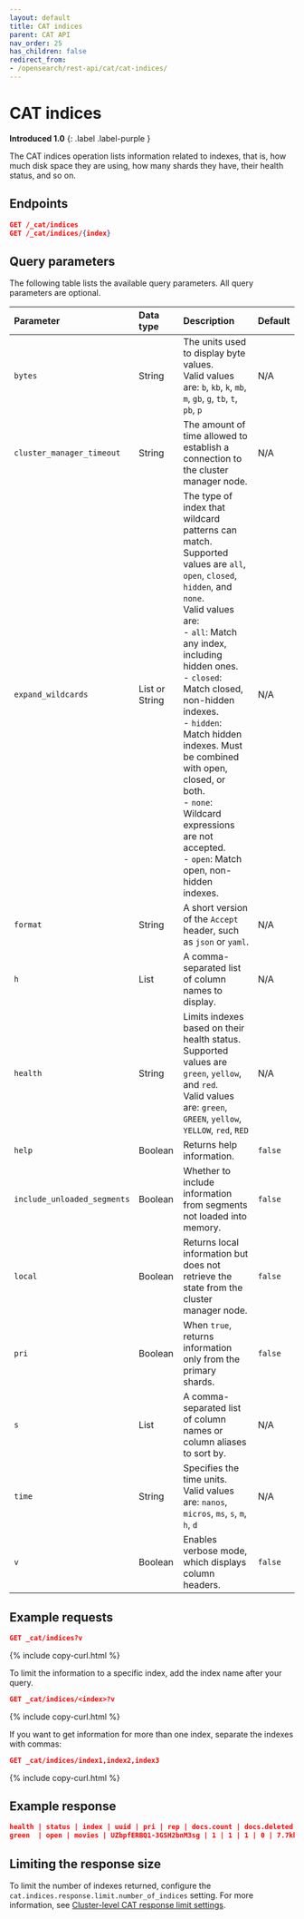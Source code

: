```yaml
---
layout: default
title: CAT indices
parent: CAT API
nav_order: 25
has_children: false
redirect_from:
- /opensearch/rest-api/cat/cat-indices/
---
```


# CAT indices
**Introduced 1.0**
{: .label .label-purple }

The CAT indices operation lists information related to indexes, that is, how much disk space they are using, how many shards they have, their health status, and so on.


<!-- spec_insert_start
api: cat.indices
component: endpoints
-->
## Endpoints
```json
GET /_cat/indices
GET /_cat/indices/{index}
```
<!-- spec_insert_end -->


<!-- spec_insert_start
api: cat.indices
component: query_parameters
columns: Parameter, Data type, Description, Default
include_deprecated: false
-->
## Query parameters

The following table lists the available query parameters. All query parameters are optional.



| Parameter | Data type | Description | Default |
| :--- | :--- | :--- | :--- |
| `bytes` | String | The units used to display byte values. <br> Valid values are: `b`, `kb`, `k`, `mb`, `m`, `gb`, `g`, `tb`, `t`, `pb`, `p` | N/A |
| `cluster_manager_timeout` | String | The amount of time allowed to establish a connection to the cluster manager node. | N/A |
| `expand_wildcards` | List or String | The type of index that wildcard patterns can match.  Supported values are `all`, `open`, `closed`, `hidden`, and `none`. <br> Valid values are: <br> - `all`: Match any index, including hidden ones. </br> - `closed`: Match closed, non-hidden indexes. </br> - `hidden`: Match hidden indexes. Must be combined with open, closed, or both. </br> - `none`: Wildcard expressions are not accepted. </br> - `open`: Match open, non-hidden indexes. | N/A |
| `format` | String | A short version of the `Accept` header, such as `json` or `yaml`. | N/A |
| `h` | List | A comma-separated list of column names to display. | N/A |
| `health` | String | Limits indexes based on their health status. Supported values are `green`, `yellow`, and `red`. <br> Valid values are: `green`, `GREEN`, `yellow`, `YELLOW`, `red`, `RED` | N/A |
| `help` | Boolean | Returns help information. | `false` |
| `include_unloaded_segments` | Boolean | Whether to include information from segments not loaded into memory. | `false` |
| `local` | Boolean | Returns local information but does not retrieve the state from the cluster manager node. | `false` |
| `pri` | Boolean | When `true`, returns information only from the primary shards. | `false` |
| `s` | List | A comma-separated list of column names or column aliases to sort by. | N/A |
| `time` | String | Specifies the time units. <br> Valid values are: `nanos`, `micros`, `ms`, `s`, `m`, `h`, `d` | N/A |
| `v` | Boolean | Enables verbose mode, which displays column headers. | `false` |


<!-- spec_insert_end -->

## Example requests

```json
GET _cat/indices?v
```
{% include copy-curl.html %}

To limit the information to a specific index, add the index name after your query.

```json
GET _cat/indices/<index>?v
```
{% include copy-curl.html %}

If you want to get information for more than one index, separate the indexes with commas:

```json
GET _cat/indices/index1,index2,index3
```
{% include copy-curl.html %}


## Example response

```json
health | status | index | uuid | pri | rep | docs.count | docs.deleted | store.size | pri.store.size
green  | open | movies | UZbpfERBQ1-3GSH2bnM3sg | 1 | 1 | 1 | 0 | 7.7kb | 3.8kb
```

## Limiting the response size

To limit the number of indexes returned, configure the `cat.indices.response.limit.number_of_indices` setting. For more information, see [Cluster-level CAT response limit settings]({{site.url}}{{site.baseurl}}/install-and-configure/configuring-opensearch/cluster-settings/#cluster-level-cat-response-limit-settings).
